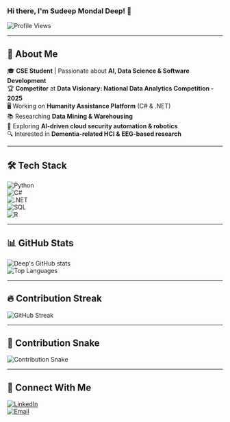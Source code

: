 ### Hi there, I'm Sudeep Mondal Deep! 👋

![Profile Views](https://komarev.com/ghpvc/?username=DeepMondal&color=blue)

---

## 🚀 About Me  
🎓 **CSE Student** | Passionate about **AI, Data Science & Software Development**  
🏆 **Competitor** at **Data Visionary: National Data Analytics Competition - 2025**  
🖥️ Working on **Humanity Assistance Platform** (C# & .NET)  
📚 Researching **Data Mining & Warehousing**  
🤖 Exploring **AI-driven cloud security automation & robotics**  
🔍 Interested in **Dementia-related HCI & EEG-based research**  

---

## 🛠️ Tech Stack  

![Python](https://img.shields.io/badge/-Python-3776AB?style=flat&logo=python&logoColor=white)  
![C#](https://img.shields.io/badge/-C%23-239120?style=flat&logo=c-sharp&logoColor=white)  
![.NET](https://img.shields.io/badge/-DotNet-5C2D91?style=flat&logo=dotnet&logoColor=white)  
![SQL](https://img.shields.io/badge/-SQL-4479A1?style=flat&logo=mysql&logoColor=white)  
![R](https://img.shields.io/badge/-R-276DC3?style=flat&logo=r&logoColor=white)  

---

## 📊 GitHub Stats  

![Deep's GitHub stats](https://github-readme-stats.vercel.app/api?username=DeepMondal&show_icons=true&theme=radical)  
![Top Languages](https://github-readme-stats.vercel.app/api/top-langs/?username=DeepMondal&layout=compact&theme=radical)  

---

## 🔥 Contribution Streak  

![GitHub Streak](https://github-readme-streak-stats.herokuapp.com/?user=DeepMondal&theme=radical)  

---

## 🐍 Contribution Snake  

![Contribution Snake](https://github.com/DeepMondal/DeepMondal/blob/output/github-contribution-grid-snake.svg)  

---

## 🤝 Connect With Me  

[![LinkedIn](https://img.shields.io/badge/-LinkedIn-0077B5?style=flat&logo=linkedin&logoColor=white)](https://www.linkedin.com/in/deep-mondal)  
[![Email](https://img.shields.io/badge/-Email-D14836?style=flat&logo=gmail&logoColor=white)](mailto:your.email@example.com)  
